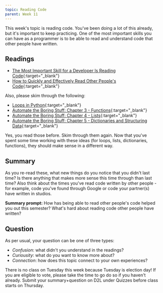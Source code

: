 ```yaml
---
topic: Reading Code
parent: Week 11
---
```


This week's topic is reading code. You've been doing a lot of this already, but it's important to keep practicing. One of the most important skills you can have as a programmer is to be able to read and understand code that other people have written.

## Readings

* [The Most Important Skill for a Developer Is Reading Code](https://medium.com/teawithtechies/the-most-important-skill-for-developers-is-reading-code-f5fcc5759f72){:target="_blank"} 
* [How to Quickly and Effectively Read Other People's Code](https://selftaughtcoders.com/how-to-quickly-and-effectively-read-other-peoples-code/){:target="_blank"}

Also, please skim through the following:

* [Loops in Python](https://www.geeksforgeeks.org/loops-in-python/){:target="_blank"}
* [Automate the Boring Stuff: Chapter 3 - Functions](https://automatetheboringstuff.com/chapter3/){:target="_blank"}
* [Automate the Boring Stuff: Chapter 4 - Lists](https://automatetheboringstuff.com/chapter4/){:target="_blank"}
* [Automate the Boring Stuff: Chapter 5 - Dictionaries and Structuring Data](https://automatetheboringstuff.com/chapter5/){:target="_blank"}

Yes, you read those before. Skim through them again. Now that you've spent some time working with these ideas (for loops, lists, dictionaries, functions), they should make sense in a different way.  

## Summary

As you re-read these, what new things do you notice that you didn't last time? Is there anything that makes more sense this time through than last time? Also think about the times you've read code written by other people - for example, code you've found through Google or code your partner(s) have written in studios.

**Summary prompt:** How has being able to read other people's code helped you out this semester? What's hard about reading code other people have written?

## Question

As per usual, your question can be one of three types:
* *Confusion*: what didn't you understand in the readings?
* *Curiousity*: what do you want to know more about?
* *Connection*: how does this topic connect to your own experiences?

There is no class on Tuesday this week because Tuesday is election day! If you are eligible to vote, please take the time to go do so if you haven't already. Submit your summary+question on D2L under Quizzes before class starts on Thursday.
